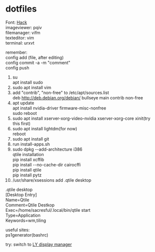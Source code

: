 # dotfiles
Font: <a href=https://github.com/source-foundry/Hack/releases/download/v3.003/Hack-v3.003-ttf.zip> Hack</a></br>
imageviewer: pqiv</br>
filemanager: vifm</br>
texteditor: vim</br>
terminal: urxvt</br>


remember:</br>
config add (file, after editing)</br>
config commit -a -m "comment"</br>
config push</br>

1. su</br>
   apt install sudo</br>
2. sudo apt install vim</br>
3. add "contrib", "non-free" to /etc/apt/sources.list</br>
   deb http://deb.debian.org/debian/ bullseye main contrib non-free</br>
4. apt update</br>
   apt install nvidia-driver firmware-misc-nonfree</br>
   sudo reboot</br>
5. sudo apt install xserver-xorg-video-nvidia xserver-xorg-core xinit(try this first)</br>
6. sudo apt install lightdm(for now)</br>
   reboot</br>
7. sudo apt install git</br>
8. run install-apps.sh</br>
9. sudo dpkg --add-architecture i386</br>
qtile installation</br>
pip install xcffib </br>
pip install --no-cache-dir cairocffi</br>
pip install qtile</br>
pip install pytz</br>
10. /usr/share/xsessions add .qtile desktop</br>

.qtile desktop</br>
[Desktop Entry]</br>
Name=Qtile</br>
Comment=Qtile Destkop</br>
Exec=/home/sacresful/.local/bin/qtile start</br>
Type=Application</br>
Keywords=wm,tiling</br>

useful sites:</br>
ps1generator(bashrc)

try:
switch to <a href=https://github.com/fairyglade/ly>LY display manager</a></br>

